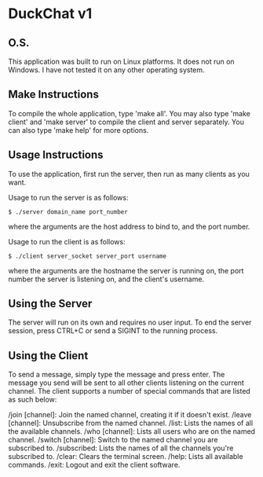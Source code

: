 # DuckChat v1

## O.S.
This application was built to run on Linux platforms. It does not run on Windows.
I have not tested it on any other operating system.

## Make Instructions
To compile the whole application, type 'make all'.
You may also type 'make client' and 'make server' to compile the client and server separately.
You can also type 'make help' for more options.

## Usage Instructions
To use the application, first run the server, then run as many clients as you want.

Usage to run the server is as follows:

`$ ./server domain_name port_number`

where the arguments are the host address to bind to, and the port number.

Usage to run the client is as follows:

`$ ./client server_socket server_port username`

where the arguments are the hostname the server is running on, the port number the server is listening
on, and the client's username.

## Using the Server
The server will run on its own and requires no user input.
To end the server session, press CTRL+C or send a SIGINT to the running process.

## Using the Client
To send a message, simply type the message and press enter. The message you send will be sent to all other
clients listening on the current channel. The client supports a number of special commands that are listed
as such below:

/join [channel]: Join the named channel, creating it if it doesn't exist.
/leave [channel]: Unsubscribe from the named channel.
/list: Lists the names of all the available channels.
/who [channel]: Lists all users who are on the named channel.
/switch [channel]: Switch to the named channel you are subscribed to.
/subscribed: Lists the names of all the channels you're subscribed to.
/clear: Clears the terminal screen.
/help: Lists all available commands.
/exit: Logout and exit the client software.

